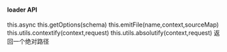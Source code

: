 #### loader API

this.async
this.getOptions(schema)
this.emitFile(name,context,sourceMap)
this.utils.contextify(context,request) 
this.utils.absolutify(context,request)  返回一个绝对路径